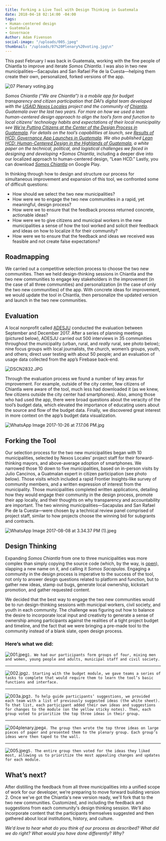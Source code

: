 ```yaml
---
title: Forking a Live Tool with Design Thinking in Guatemala
date: 2018-04-18 02:14:00 -04:00
tags:
- Human-centered design
- Guatemala
- Governace
Author: Adam Fivenson
social-image: "/uploads/005.jpeg"
thumbnail: "/uploads/07%20Plenary%20voting.jpg\n"
---
```


This past February I was back in Guatemala, working with the fine people of Chiantla to improve and iterate *Somos Chiantla*. I was also in two new municipalities—Sacapulas and San Rafael Pie de la Cuesta—helping them create their own, personalized, forked versions of the app.

![07 Plenary voting.jpg](/uploads/07%20Plenary%20voting.jpg)

<!--more-->

<aside><p><em>Somos Chiantla (“We are Chiantla”) is a mobile app for budget transparency and citizen participation that DAI’s digital team developed with the <a href="https://www.dai.com/our-work/projects/guatemala-nexos-locales">USAID Nexos Locales</a> project and the community of <a href="https://goo.gl/maps/rz1w6hbbEwM2">Chiantla</a>. Guatemala over the last two years. For more on how we used a lean human-centered design approach to align the tool’s form and function to local citizens’ technology habits and expectations of their local municipality see <a href="https://dai-global-digital.com/citizen-centered-design-guatemala.html">We’re Putting Citizens at the Center of the Design Process in Guatemala</a>. For details on the tool’s capabilities at launch, see <a href="https://dai-global-digital.com/governance-app-guatemala.html">Results of HCD: Governance App Launches in Guatemala</a>. We also published <a href="https://dai-global-digital.com/lean-hcd.html">Lean HCD: Human-Centered Design in the Highlands of Guatemala</a>, a white paper on the technical, political, and logistical challenges we faced in designing and developing *Somos Chiantla</em>, including a deeper dive into our localized approach to human-centered design, “Lean HCD.” Lastly, you can download <a href="https://play.google.com/store/apps/details?id=gt.muni.chiantla&amp;hl=en"><em>Somos Chiantla</em></a> on Google Play.</p></aside>

In thinking through how to design and structure our process for simultaneous improvement and expansion of this tool, we confronted some of difficult questions:

* How should we select the two new municipalities?
* How were we to engage the two new communities in a rapid, yet meaningful, design process?
* How were we to ensure that the feedback process returned concrete, actionable ideas?
* How were we to give citizens and municipal workers in the new municipalities a sense of how the tool worked and solicit their feedback and ideas on how to localize it for their community?
* How were we to ensure that the feedback and ideas we received was feasible and not create false expectations?

## Roadmapping

We carried out a competitive selection process to choose the two new communities. Then we held design-thinking sessions in Chiantla and the two new communities to engage key stakeholders in the improvement (in the case of all three communities) and personalization (in the case of only the two new communities) of the app. With concrete ideas for improvement, we would update the tool in Chiantla, then personalize the updated version and launch in the two new communities.

## Evaluation

A local nonprofit called [ADESJU](https://www.facebook.com/Asociaci%C3%B3n-Para-el-Desarrollo-Sostenible-de-la-Juventud-130288017040702/) conducted the evaluation between September and December 2017. After a series of planning meetings (pictured below), ADESJU carried out 500 interviews in 35 communities throughout the municipality (urban, rural, and *really* rural, see photo below); nine focus groups with local journalists, the church, women’s groups, youth, and others; direct user testing with about 50 people; and an evaluation of usage data collected from the app’s Firebase back-end.

![DSCN2832.JPG](/uploads/DSCN2832.JPG)

Through the evaluation process we found a number of key areas for improvement. For example, outside of the city center, few citizens of Chiantla were aware of the tool, much less had downloaded it (as we knew, few citizens outside the city center had smartphones). Also, among those who had used the app, there were broad questions about the veracity of the tool’s budget data, which elevated the importance of educating users about the source and flow of the budget data. Finally, we discovered great interest in more context on the app’s budget data visualization.

![WhatsApp Image 2017-10-26 at 7.17.06 PM.jpg](/uploads/WhatsApp%20Image%202017-10-26%20at%207.17.06%20PM.jpg)

## Forking the Tool

Our selection process for the two new municipalities began with 10 municipalities, selected by Nexos Locales’ project staff for their forward-thinking mayors, and above-average adoption of smartphones. We narrowed those 10 down to five municipalities, based on in-person visits by Julio Cancinos, a Guatmalan expert in citizen participation (see photo below). Those visits which included a rapid Frontier Insights-like survey of community members, and a written expression of interest from the municipality. Those municipalities completed written applications, detailing how they would engage their community in the design process, promote their app locally, and their thoughts on why transparency and accountability are important. The two winning municipalities—Sacapulas and San Rafael Pie de la Cuesta—were chosen by a technical review panel comprised of project staff, similar to how projects choose the winning bid for subgrants and contracts.

![WhatsApp Image 2017-08-08 at 3.34.37 PM (1).jpeg](/uploads/WhatsApp%20Image%202017-08-08%20at%203.34.37%20PM%20(1).jpeg)

## Design Thinking

Expanding *Somos Chiantla* from one to three municipalities was more complex than simply copying the source code (which, by the way, is [open](https://github.com/munis-transparencia-gobierno-abierto/municipalidad-de-chiantla)), slapping a new name on it, and calling it *Somos Sacapulas*. Engaging a community in the design process is imperative to the success of the tool, not only to answer design questions related to platform and function, but to gather new ideas, stamp out bugs, generate local ownership, kickstart promotion, and gather requested content.

We decided that the best way to engage the two new communities would be to run design-thinking sessions with municipal workers, civil society, and youth in each community. The challenge was figuring out how to balance the desire to incorporate local input and creativity to generate a sense of ownership among participants against the realities of a tight project budget and timeline, and the fact that we were bringing a pre-made tool to the community instead of a blank slate, open design process.

### Here’s what we did:

![001.jpeg](/uploads/001.jpeg)`1. We had our participants form groups of four, mixing men and women, young people and adults, municipal staff and civil society.`

---

![002.jpg](/uploads/002.jpg)`2. Starting with the budget module, we gave teams a series of tasks to complete that would require them to learn the tool’s basic functions and interface.`

---

![003a.jpg](/uploads/003a.jpg)`3. To help guide participants’ suggestions, we provided each team with a list of previously suggested ideas (the white sheet). To that list, each participant added their own ideas and suggestions for changes to the module (on the yellow sticky notes). Then, each group voted to prioritize the top three ideas in their group.`

---

![004plenary.jpeg](/uploads/004plenary.jpeg)`4. The group then wrote the top three ideas on large pieces of paper and presented them to the plenary group. Each group’s ideas were then taped to the wall.`

---

![005.jpeg](/uploads/005.jpeg)`5. The entire group then voted for the ideas they liked most, allowing us to prioritize the most appealing changes and updates for each module.`

## What’s next?

After distilling the feedback from all three municipalities into a unified scope of work for our developer, we’re preparing to move forward building version 2. Once we've got the Chiantla's new version ready, we'll fork that to the two new communities. Customized, and including the feedback and suggestions from each community's design thinking session. We'll also incorporate content that the participants themselves suggested and then gathered about local institutions, history, and culture. 

*We’d love to hear what do you think of our process as described? What did we do right? What would you have done differently? Why?*